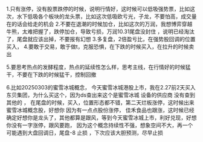 1.只有涨停，没有股票跌停的时候，说明行情好，这时候可以低吸强势票，比如这次，水下低吸各个板块的龙头票，比如这次低吸欧亏光，子龙，不要怕高，成交量在的话会给走的机会
2.不要在退潮的时候加仓，比如这次的万润，我想博弈穿越牛熊，太难把握了，跌停加仓，导致亏损，万润10.31尾盘没封住 ，说明已经淘汰了，尾盘就应该出掉，不要报有幻想
3.多复盘，2倍盈亏比，在强势股回调的位置买入，
4.要敢于交易，敢于做t，克服恐惧，在下跌的时候买入，在拉升的时候卖出

5.要思考热点的发酵程度，热点的延续性怎么样，思考主线，在行情好的时候猛干，不要在下跌的时候猛干，控制回撤

6.比如20250303的蜜雪冰城概念， 今天蜜雪冰城港股上市，我在2.27前2天买入东贝集团，为什么买这个，因为ds查出来这个是蜜雪冰城 设备的供应商 没有查到其他的 ， 在尾盘的时候，买入，位置形态都不错，第二天烂板涨停，这时候出来蜜雪冰城概念股，好想你 因为有一点点股份涨停，
佳禾食品也跟涨，这时候已经确定好想你是龙头了，其他都算是跟风，等到今天蜜雪冰城上市，利好兑现，好想你没有一字涨停，跟风要跑， 因为这个概念持续性不强，想象空间不大，再一个可能遇到大盘回调日，尾盘-8 止损 ，下次应该大胆预测，尽早止损